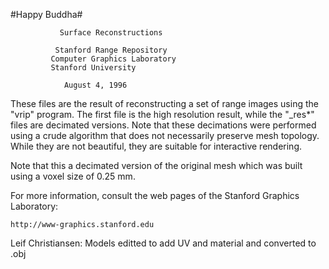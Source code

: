 #Happy Buddha#

		       Surface Reconstructions

		      Stanford Range Repository
		     Computer Graphics Laboratory
			 Stanford University

			    August 4, 1996


These files are the result of reconstructing a set of range images
using the "vrip" program.  The first file is the high resolution
result, while the "_res*" files are decimated versions.  Note that
these decimations were performed using a crude algorithm that does not
necessarily preserve mesh topology.  While they are not beautiful,
they are suitable for interactive rendering.

Note that this a decimated version of the original mesh which was
built using a voxel size of 0.25 mm.

For more information, consult the web pages of the Stanford Graphics
Laboratory:

	http://www-graphics.stanford.edu

Leif Christiansen: Models editted to add UV and material and converted to .obj

